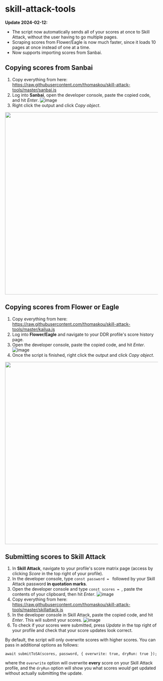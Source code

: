 # skill-attack-tools

**Update 2024-02-12:**
* The script now automatically sends all of your scores at once to Skill Attack, without the user having to go multiple pages.
* Scraping scores from Flower/Eagle is now much faster, since it loads 10 pages at once instead of one at a time.
* Now supports importing scores from Sanbai.

## Copying scores from Sanbai

1. Copy everything from here: https://raw.githubusercontent.com/thomaskou/skill-attack-tools/master/sanbai.js
2. Log into **Sanbai**, open the developer console, paste the copied code, and hit *Enter*.
![image](https://github.com/thomaskou/skill-attack-tools/assets/25218060/6ea5fa47-f9b6-438f-9abf-39bcd99db0ec)
3. Right click the output and click *Copy object*.
<img src="https://github.com/thomaskou/skill-attack-tools/assets/25218060/48c5cc3c-8b26-467e-9d3b-0e3cb0a0247b" style="width:600px;"/>

## Copying scores from Flower or Eagle

1. Copy everything from here: https://raw.githubusercontent.com/thomaskou/skill-attack-tools/master/kailua.js
2. Log into **Flower/Eagle** and navigate to your DDR profile's score history page.
3. Open the developer console, paste the copied code, and hit *Enter*.
![image](https://github.com/thomaskou/skill-attack-tools/assets/25218060/46ce4fc5-cd3f-4486-aab2-90b9415237f3)
4. Once the script is finished, right click the output and click *Copy object*.
<img src="https://github.com/thomaskou/skill-attack-tools/assets/25218060/c0b1b551-3b5c-413e-9a67-771d6a52243b" style="width:600px;"/>

## Submitting scores to Skill Attack

1. In **Skill Attack**, navigate to your profile's score matrix page (access by clicking *Score* in the top right of your profile).
2. In the developer console, type `const password = ` followed by your Skill Attack password **in quotation marks**.
3. Open the developer console and type `const scores = `, paste the contents of your clipboard, then hit *Enter*.
![image](https://github.com/thomaskou/skill-attack-tools/assets/25218060/2b388fe1-34b4-4cc9-8d48-7b8e003d501e)
4. Copy everything from here: https://raw.githubusercontent.com/thomaskou/skill-attack-tools/master/skillattack.js
5. In the developer console in Skill Attack, paste the copied code, and hit *Enter*. This will submit your scores.
![image](https://github.com/thomaskou/skill-attack-tools/assets/25218060/d08cad70-5e12-4273-8d58-c71c865e40c7)
6. To check if your scores were submitted, press *Update* in the top right of your profile and check that your score updates look correct.

By default, the script will only overwrite scores with higher scores. You can pass in additional options as follows:
```
await submitToSA(scores, password, { overwrite: true, dryRun: true });
```
where the `overwrite` option will overwrite **every** score on your Skill Attack profile, and the `dryRun` option will show you what scores *would* get updated without actually submitting the update.
